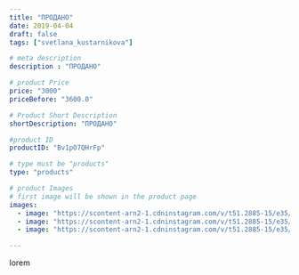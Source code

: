 ```yaml
---
title: "ПРОДАНО"
date: 2019-04-04
draft: false
tags: ["svetlana_kustarnikova"]

# meta description
description : "ПРОДАНО"

# product Price
price: "3000"
priceBefore: "3600.0"

# Product Short Description
shortDescription: "ПРОДАНО"

#product ID
productID: "Bv1pO7QHrFp"

# type must be "products"
type: "products"

# product Images
# first image will be shown in the product page
images:
  - image: "https://scontent-arn2-1.cdninstagram.com/v/t51.2885-15/e35/55803588_401952273932607_2287029507062917927_n.jpg?se=8&tp=1&_nc_ht=scontent-arn2-1.cdninstagram.com&_nc_cat=103&_nc_ohc=g92drIrKwDcAX9lSDdo&ccb=7-4&oh=4fa68867f08db7995677513f7782b172&oe=60824A0C&ig_cache_key=MjAxNDY5Nzc1MDIyNzk5NzI5Nw%3D%3D.2-ccb7-4"
  - image: "https://scontent-arn2-1.cdninstagram.com/v/t51.2885-15/e35/54731706_344404186198648_1340364159574809148_n.jpg?se=8&tp=1&_nc_ht=scontent-arn2-1.cdninstagram.com&_nc_cat=104&_nc_ohc=IY1gRK3i0UEAX8h_d1R&ccb=7-4&oh=970f835a329a32fa67e0a51188564cf6&oe=60834596&ig_cache_key=MjAxNDY5Nzc1MDE1MjQ4MDQxOA%3D%3D.2-ccb7-4"
  - image: "https://scontent-arn2-1.cdninstagram.com/v/t51.2885-15/e35/53416973_575365516281921_2868907075658340817_n.jpg?se=8&tp=1&_nc_ht=scontent-arn2-1.cdninstagram.com&_nc_cat=109&_nc_ohc=EjzegbxMuVEAX9-oGUc&ccb=7-4&oh=5c1180ae8a4b3973aa022fa3d6409b01&oe=60827BC3&ig_cache_key=MjAxNDY5Nzc1MDExODg1NzQ5NA%3D%3D.2-ccb7-4"

---
```

lorem
